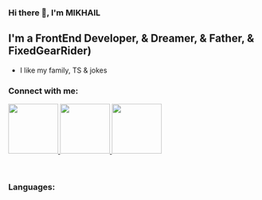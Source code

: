 ### Hi there 👋, I'm MIKHAIL

## I'm a FrontEnd Developer, & Dreamer, & Father, & FixedGearRider)

- I like my family, TS & jokes

### Connect with me:

<p>
<a href="https://www.linkedin.com/in/mikhail-yachnik-91277922b/" target="_blank">
<img width="100px" src="https://cdn-icons-png.flaticon.com/512/61/61109.png"/>
</a>
<a href="https://www.instagram.com/krblnj/" target="_blank">
<img width="100px" src="https://w7.pngwing.com/pngs/692/335/png-transparent-instagram-computer-icons-social-app-bhatkhora-school-insta-text-logo-android.png"/>
</a>
<a href="https://t.me/krblnj" target="_blank">
<img width="100px" src="https://image.similarpng.com/very-thumbnail/2020/06/Black-icon-Instagram-logo-transparent-PNG.png"/>
</a>
</p>
<br/>

### Languages:

<!--
**YACHNIKMIKHAIL/YACHNIKMIKHAIL** is a ✨ _special_ ✨ repository because its `README.md` (this file) appears on your GitHub profile.

Here are s
- 🔭 I’m currently working on ...
- 🌱 I’m currently learning ...
- 👯 I’m looking to collaborate on ...
- 🤔 I’m looking for help with ...
- 💬 Ask me about ...
- 📫 How to reach me: ...
- 😄 Pronouns: ...
- ⚡ Fun fact: ...
-->
